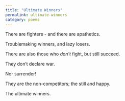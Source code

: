 ```yaml
---
title: "Ultimate Winners"
permalink: ultimate-winners
category: poems
---
```


There are fighters - and there are apathetics.

Troublemaking winners, and lazy losers.

There are also those who *don’t* fight, but still succeed.

They don’t declare war.

Nor surrender!

They are the non-competitors; the still and happy.

The ultimate winners.

